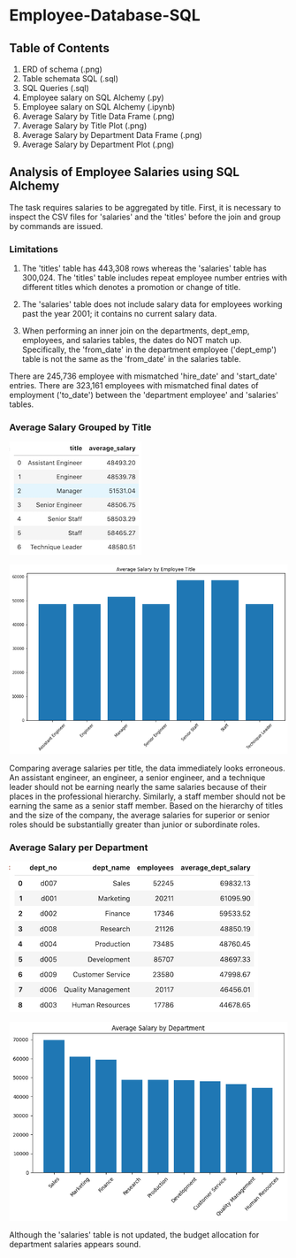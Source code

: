 # Employee-Database-SQL

## Table of Contents

1) ERD of schema (.png)
1) Table schemata SQL (.sql)
1) SQL Queries (.sql)
1) Employee salary on SQL Alchemy (.py)
1) Employee salary on SQL Alchemy (.ipynb)
1) Average Salary by Title Data Frame (.png)
1) Average Salary by Title Plot (.png)
2) Average Salary by Department Data Frame (.png)
3) Average Salary by Department Plot (.png)

## Analysis of Employee Salaries using SQL Alchemy

The task requires salaries to be aggregated by title. First, it is necessary to inspect the CSV files for 'salaries' and the 'titles' before the join and group by commands are issued. 

### Limitations
1) The 'titles' table has 443,308 rows whereas the 'salaries' table has 300,024. The 'titles' table includes repeat employee number entries with different titles which denotes a promotion or change of title.

2) The 'salaries' table does not include salary data for employees working past the year 2001; it contains no current salary data.

3) When performing an inner join on the departments, dept_emp, employees, and salaries tables, the dates do NOT match up. Specifically, the 'from_date' in the department employee ('dept_emp') table is not the same as the 'from_date' in the salaries table.

There are 245,736 employee with mismatched 'hire_date' and 'start_date' entries. There are 323,161 employees with mismatched final dates of employment ('to_date') between the 'department employee' and 'salaries' tables.



### Average Salary Grouped by Title

![Average Salary by Title](Average_Salary_by_Title_DF.png)

![Average Salary by Title](Average_Salary_by_Employee_Title.png)

Comparing average salaries per title, the data immediately looks erroneous. An assistant engineer, an engineer, a senior engineer, and a technique leader should not be earning nearly the same salaries because of their places in the professional hierarchy. Similarly, a staff member should not be earning the same as a senior staff member. Based on the hierarchy of titles and the size of the company, the average salaries for superior or senior roles should be substantially greater than junior or subordinate roles.


### Average Salary per Department
![Average Salary by Department](Average_Salary_by_Department_DF.png)

![Average Salary by Department](Average_Salary_by_Department.png)

Although the 'salaries' table is not updated, the budget allocation for department salaries appears sound. 


